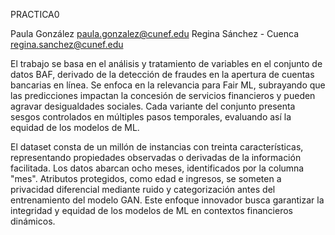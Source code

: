 PRACTICA0

Paula González paula.gonzalez@cunef.edu
Regina Sánchez - Cuenca regina.sanchez@cunef.edu

El trabajo se basa en el análisis y tratamiento de variables en el conjunto de datos BAF, derivado de la detección de fraudes en la apertura de cuentas bancarias en línea. Se enfoca en la relevancia para Fair ML, subrayando que las predicciones impactan la concesión de servicios financieros y pueden agravar desigualdades sociales. Cada variante del conjunto presenta sesgos controlados en múltiples pasos temporales, evaluando así la equidad de los modelos de ML.

El dataset consta de un millón de instancias con treinta características, representando propiedades observadas o derivadas de la información facilitada. Los datos abarcan ocho meses, identificados por la columna "mes". Atributos protegidos, como edad e ingresos, se someten a privacidad diferencial mediante ruido y categorización antes del entrenamiento del modelo GAN. Este enfoque innovador busca garantizar la integridad y equidad de los modelos de ML en contextos financieros dinámicos.
